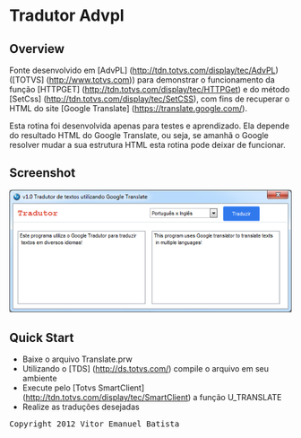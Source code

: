 
# Tradutor Advpl
## Overview


Fonte desenvolvido em [AdvPL] (http://tdn.totvs.com/display/tec/AdvPL) ([TOTVS] (http://www.totvs.com)) para demonstrar o funcionamento da função [HTTPGET] (http://tdn.totvs.com/display/tec/HTTPGet) e do método [SetCss] (http://tdn.totvs.com/display/tec/SetCSS), com fins de recuperar o HTML do site [Google Translate] (https://translate.google.com/).

Esta rotina foi desenvolvida apenas para testes e aprendizado. Ela depende do resultado HTML do Google Translate, ou seja, se amanhã o Google resolver mudar a sua estrutura HTML esta rotina pode deixar de funcionar.


## Screenshot
![Rodados Advpl](./docs/screenshot.png)

## Quick Start
* Baixe o arquivo Translate.prw
* Utilizando o [TDS] (http://ds.totvs.com/) compile o arquivo em seu ambiente
* Execute pelo [Totvs SmartClient] (http://tdn.totvs.com/display/tec/SmartClient) a função U_TRANSLATE
* Realize as traduções desejadas



<pre>
Copyright 2012 Vitor Emanuel Batista
